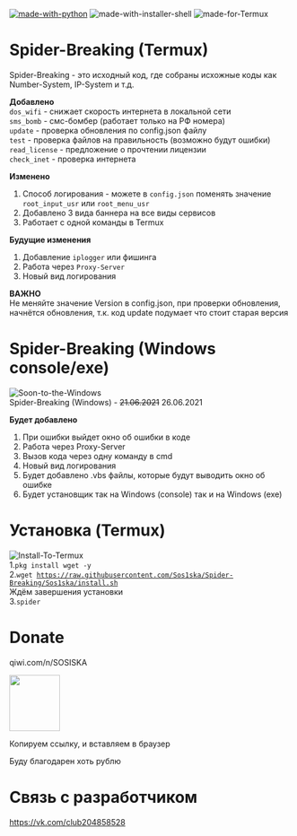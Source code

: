 [![made-with-python](https://img.shields.io/badge/Made%20with-Python-1f425f.svg)](https://www.python.org/)
![made-with-installer-shell](https://img.shields.io/badge/Made-Installer%20to%20Shell-green)
![made-for-Termux](https://img.shields.io/badge/Made-For%20Termux-red) 
# Spider-Breaking (Termux)
Spider-Breaking - это исходный код, где собраны исхожные коды как Number-System, IP-System и т.д.

****Добавлено****<br>
<code>dos_wifi</code> - снижает скорость интернета в локальной сети<br>
<code>sms_bomb</code> - смс-бомбер (работает только на РФ номера)<br>
<code>update</code> - проверка обновления по config.json файлу<br>
<code>test</code> - проверка файлов на правильность (возможно будут ошибки)<br>
<code>read_license</code> - предложение о прочтении лицензии<br>
<code>check_inet</code> - проверка интернета<br>

****Изменено****<br>
1. Способ логирования - можете в <code>config.json</code> поменять значение <code>root_input_usr</code> или <code>root_menu_usr</code><br>
2. Добавлено 3 вида баннера на все виды сервисов<br>
3. Работает с одной команды в Termux<br>

****Будущие изменения****<br>
1. Добавление <code>iplogger</code> или фишинга<br>
2. Работа через <code>Proxy-Server</code><br>
3. Новый вид логирования

****ВАЖНО****<br>
Не меняйте значение Version в config.json, при проверки обновления, начнётся обновления, т.к. код update подумает что стоит старая версия

# Spider-Breaking (Windows console/exe)
![Soon-to-the-Windows](https://img.shields.io/badge/Soon%20to-The%20Windows-blue) <br>
Spider-Breaking (Windows) - <strike>21.06.2021</strike> 26.06.2021

****Будет добавлено****<br>
1. При ошибки выйдет окно об ошибки в коде<br>
2. Работа через Proxy-Server<br>
3. Вызов кода через одну команду в cmd<br>
4. Новый вид логирования<br>
5. Будет добавлено .vbs файлы, которые будут выводить окно об ошибке<br>
6. Будет установщик так на Windows (console) так и на Windows (exe)<br>

# Установка (Termux)
![Install-To-Termux](https://img.shields.io/badge/Install-For%20Termux-red)<br>
1.<code>pkg install wget -y</code><br>
2.<code>wget https://raw.githubusercontent.com/Sos1ska/Spider-Breaking/Sos1ska/install.sh</code><br>
Ждём завершения установки<br>
3.<code>spider</code><br>

# Donate 

qiwi.com/n/SOSISKA 
                  
<img src="https://static.qiwi.com/img/qiwi_com/header/qiwi-wallet-logo.svg" width="90" height="100">



Копируем ссылку, и вставляем в браузер

Буду благодарен хоть рублю


# Связь с разработчиком 

https://vk.com/club204858528
